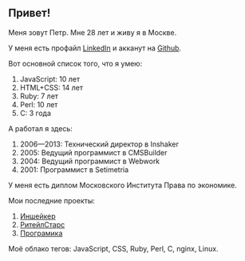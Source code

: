 
## Привет!

Меня зовут Петр. Мне 28 лет и живу я в Москве.

У меня есть профайл [LinkedIn](http://www.linkedin.com/in/peterleonov) и акканут на [Github](https://github.com/kung-fu-tzu).

Вот основной список того, что я умею:

1. JavaScript: 10 лет
2. HTML+CSS: 14 лет
3. Ruby: 7 лет
4. Perl: 10 лет
5. C: 3 года

А работал я здесь:

1. 2006—2013: Технический директор в Inshaker
2. 2005: Ведущий программист в CMSBuilder
3. 2004: Ведущий программист в Webwork
4. 2001: Программист в Setimetria

У меня есть диплом Московского Института Права по экономике.

Мои последние проекты:

1. [Иншейкер](http://www.inshaker.ru/)
2. [РитейлСтарс](http://www.retailstars.ru/)
3. [Програмика](http://www.programica.ru/light)

Моё облако тегов: JavaScript, CSS, Ruby, Perl, C, nginx, Linux.
